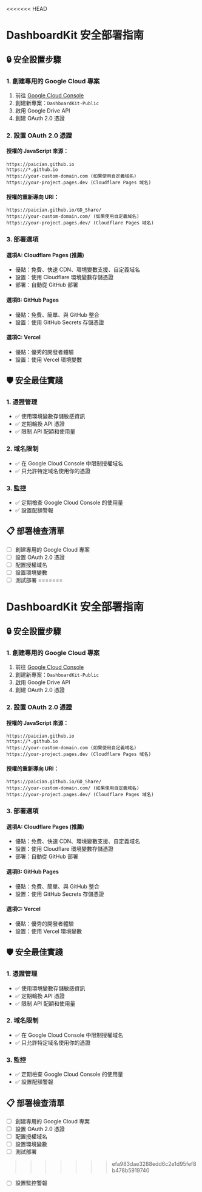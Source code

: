 <<<<<<< HEAD
# DashboardKit 安全部署指南

## 🔒 安全設置步驟

### 1. 創建專用的 Google Cloud 專案

1. 前往 [Google Cloud Console](https://console.cloud.google.com/)
2. 創建新專案：`DashboardKit-Public`
3. 啟用 Google Drive API
4. 創建 OAuth 2.0 憑證

### 2. 設置 OAuth 2.0 憑證

#### 授權的 JavaScript 來源：
```
https://paician.github.io
https://*.github.io
https://your-custom-domain.com (如果使用自定義域名)
https://your-project.pages.dev (Cloudflare Pages 域名)
```

#### 授權的重新導向 URI：
```
https://paician.github.io/GD_Share/
https://your-custom-domain.com/ (如果使用自定義域名)
https://your-project.pages.dev/ (Cloudflare Pages 域名)
```

### 3. 部署選項

#### 選項A: Cloudflare Pages (推薦)
- 優點：免費、快速 CDN、環境變數支援、自定義域名
- 設置：使用 Cloudflare 環境變數存儲憑證
- 部署：自動從 GitHub 部署

#### 選項B: GitHub Pages
- 優點：免費、簡單、與 GitHub 整合
- 設置：使用 GitHub Secrets 存儲憑證

#### 選項C: Vercel
- 優點：優秀的開發者體驗
- 設置：使用 Vercel 環境變數

## 🛡️ 安全最佳實踐

### 1. 憑證管理
- ✅ 使用環境變數存儲敏感資訊
- ✅ 定期輪換 API 憑證
- ✅ 限制 API 配額和使用量

### 2. 域名限制
- ✅ 在 Google Cloud Console 中限制授權域名
- ✅ 只允許特定域名使用你的憑證

### 3. 監控
- ✅ 定期檢查 Google Cloud Console 的使用量
- ✅ 設置配額警報

## 📋 部署檢查清單

- [ ] 創建專用的 Google Cloud 專案
- [ ] 設置 OAuth 2.0 憑證
- [ ] 配置授權域名
- [ ] 設置環境變數
- [ ] 測試部署
=======
# DashboardKit 安全部署指南

## 🔒 安全設置步驟

### 1. 創建專用的 Google Cloud 專案

1. 前往 [Google Cloud Console](https://console.cloud.google.com/)
2. 創建新專案：`DashboardKit-Public`
3. 啟用 Google Drive API
4. 創建 OAuth 2.0 憑證

### 2. 設置 OAuth 2.0 憑證

#### 授權的 JavaScript 來源：
```
https://paician.github.io
https://*.github.io
https://your-custom-domain.com (如果使用自定義域名)
https://your-project.pages.dev (Cloudflare Pages 域名)
```

#### 授權的重新導向 URI：
```
https://paician.github.io/GD_Share/
https://your-custom-domain.com/ (如果使用自定義域名)
https://your-project.pages.dev/ (Cloudflare Pages 域名)
```

### 3. 部署選項

#### 選項A: Cloudflare Pages (推薦)
- 優點：免費、快速 CDN、環境變數支援、自定義域名
- 設置：使用 Cloudflare 環境變數存儲憑證
- 部署：自動從 GitHub 部署

#### 選項B: GitHub Pages
- 優點：免費、簡單、與 GitHub 整合
- 設置：使用 GitHub Secrets 存儲憑證

#### 選項C: Vercel
- 優點：優秀的開發者體驗
- 設置：使用 Vercel 環境變數

## 🛡️ 安全最佳實踐

### 1. 憑證管理
- ✅ 使用環境變數存儲敏感資訊
- ✅ 定期輪換 API 憑證
- ✅ 限制 API 配額和使用量

### 2. 域名限制
- ✅ 在 Google Cloud Console 中限制授權域名
- ✅ 只允許特定域名使用你的憑證

### 3. 監控
- ✅ 定期檢查 Google Cloud Console 的使用量
- ✅ 設置配額警報

## 📋 部署檢查清單

- [ ] 創建專用的 Google Cloud 專案
- [ ] 設置 OAuth 2.0 憑證
- [ ] 配置授權域名
- [ ] 設置環境變數
- [ ] 測試部署
>>>>>>> efa983dae3288edd6c2e1d95fef8b478b5919740
- [ ] 設置監控警報